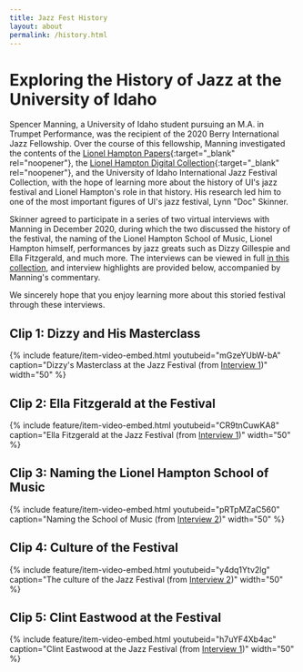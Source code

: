 ```yaml
---
title: Jazz Fest History
layout: about
permalink: /history.html
---
```


# Exploring the History of Jazz at the University of Idaho

Spencer Manning, a University of Idaho student pursuing an M.A. in Trumpet Performance, was the recipient of the 2020 Berry International Jazz Fellowship.
Over the course of this fellowship, Manning investigated the contents of the [Lionel Hampton Papers](http://archiveswest.orbiscascade.org/ark:/80444/xv46578){:target="_blank" rel="noopener"}, the [Lionel Hampton Digital Collection](https://www.ijc.uidaho.edu/hampton_collection/){:target="_blank" rel="noopener"}, and the University of Idaho International Jazz Festival Collection, with the hope of learning more about the history of UI's jazz festival and Lionel Hampton's role in that history.
His research led him to one of the most important figures of UI's jazz festival, Lynn "Doc" Skinner.

Skinner agreed to participate in a series of two virtual interviews with Manning in December 2020, during which the two discussed the history of the festival, the naming of the Lionel Hampton School of Music, Lionel Hampton himself, performances by jazz greats such as Dizzy Gillespie and Ella Fitzgerald, and much more.
The interviews can be viewed in full [in this collection](/browse.html#video), and interview highlights are provided below, accompanied by Manning's commentary.

We sincerely hope that you enjoy learning more about this storied festival through these interviews.

## Clip 1: Dizzy and His Masterclass

{% include feature/item-video-embed.html youtubeid="mGzeYUbW-bA" caption="Dizzy's Masterclass at the Jazz Festival (from [Interview 1](/items/jazzfest55.html))" width="50" %}

## Clip 2: Ella Fitzgerald at the Festival

{% include feature/item-video-embed.html youtubeid="CR9tnCuwKA8" caption="Ella Fitzgerald at the Jazz Festival (from [Interview 1](/items/jazzfest55.html))" width="50" %}

## Clip 3: Naming the Lionel Hampton School of Music

{% include feature/item-video-embed.html youtubeid="pRTpMZaC560" caption="Naming the School of Music (from [Interview 2](/items/jazzfest56.html))" width="50" %}

## Clip 4: Culture of the Festival

{% include feature/item-video-embed.html youtubeid="y4dq1Ytv2lg" caption="The culture of the Jazz Festival (from [Interview 2](/items/jazzfest56.html))" width="50" %}

## Clip 5: Clint Eastwood at the Festival

{% include feature/item-video-embed.html youtubeid="h7uYF4Xb4ac" caption="Clint Eastwood at the Jazz Festival (from [Interview 1](/items/jazzfest55.html))" width="50" %}

